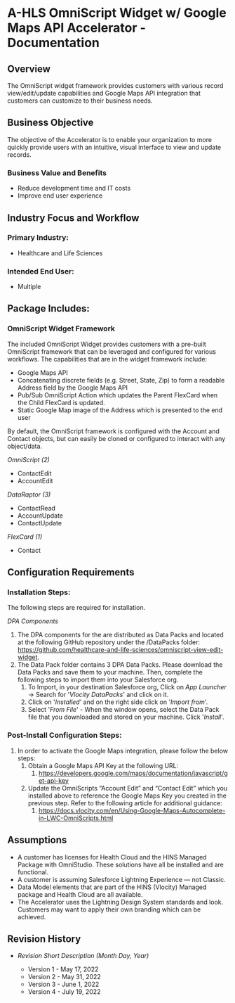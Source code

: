 <h1>A-HLS OmniScript Widget w/ Google Maps API Accelerator - Documentation</h1>

<h2>Overview</h2>

The OmniScript widget framework provides customers with various record view/edit/update capabilities and Google Maps API integration that customers can customize to their business needs. 

<h2>Business Objective</h2>

The objective of the Accelerator is to enable your organization to more quickly provide users with an intuitive, visual interface to view and update records.

<h3>Business Value and Benefits</h3>

* Reduce development time and IT costs
* Improve end user experience


<h2>Industry Focus and Workflow</h2>

<h3>Primary Industry:</h3>

* Healthcare and Life Sciences

<h3>Intended End User:</h3>

* Multiple


<h2>Package Includes:</h2>

<h3>OmniScript Widget Framework</h3>

The included OmniScript Widget provides customers with a pre-built OmniScript framework that can be leveraged and configured for various workflows. The capabilities that are in the widget framework include: 

* Google Maps API
* Concatenating discrete fields (e.g. Street, State, Zip) to form a readable Address field by the Google Maps API
* Pub/Sub OmniScript Action which updates the Parent FlexCard when the Child FlexCard is updated.
* Static Google Map image of the Address which is presented to the end user

By default, the OmniScript framework is configured with the Account and Contact objects, but can easily be cloned or configured to interact with any object/data.

*OmniScript (2)*

* ContactEdit
* AccountEdit

*DataRaptor (3)*

* ContactRead
* AccountUpdate
* ContactUpdate

*FlexCard (1)*

* Contact


<h2>Configuration Requirements</h2>

<h3>Installation Steps:</h3>

The following steps are required for installation.

*DPA Components*

1. The DPA components for the are distributed as Data Packs and located at the following GitHub repository under the /DataPacks folder: https://github.com/healthcare-and-life-sciences/omniscript-view-edit-widget.
2. The Data Pack folder contains 3 DPA Data Packs. Please download the Data Packs and save them to your machine. Then, complete the following steps to import them into your Salesforce org.
    1. To Import, in your destination Salesforce org, Click on *App Launcher* → Search for '*Vlocity DataPacks*' and click on it.
    2. Click on '*Installed*' and on the right side click on '*Import from*'.
    3. Select '*From File*' - When the window opens, select the Data Pack file that you downloaded and stored on your machine. Click '*Install*'.

<h3>Post-Install Configuration Steps:</h3>

1. In order to activate the Google Maps integration, please follow the below steps:
    1. Obtain a Google Maps API Key at the following URL: 
        1. https://developers.google.com/maps/documentation/javascript/get-api-key
    2. Update the OmniScripts “Account Edit” and “Contact Edit” which you installed above to reference the Google Maps Key you created in the previous step. Refer to the following article for additional guidance:
        1. https://docs.vlocity.com/en/Using-Google-Maps-Autocomplete-in-LWC-OmniScripts.html


<h2>Assumptions</h2>

* A customer has licenses for Health Cloud and the HINS Managed Package with OmniStudio.  These solutions have all be installed and are functional.
* A customer is assuming Salesforce Lightning Experience — not Classic.
* Data Model elements that are part of the HINS (Vlocity) Managed package and Health Cloud are all available.
* The Accelerator uses the Lightning Design System standards and look. Customers may want to apply their own branding which can be achieved.


<h2>Revision History</h2>

* *Revision Short Description (Month Day, Year)*

    * Version 1 - May 17, 2022
    * Version 2 - May 31, 2022
    * Version 3 - June 1, 2022
    * Version 4 - July 19, 2022

